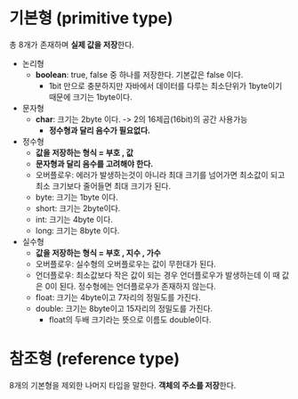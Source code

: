 

# 기본형 (primitive type)

총 8개가 존재하며 **실제 값을 저장**한다.

- 논리형
    - **boolean**: true, false 중 하나를 저장한다. 기본값은 false 이다.
        - 1bit 만으로 충분하지만 자바에서 데이터를 다루는 최소단위가 1byte이기 때문에 크기는 1byte이다.
- 문자형
    - **char**: 크기는 2byte 이다.  -> 2의 16제곱(16bit)의 공간 사용가능
        - **정수형과 달리 음수가 필요없다.**
- 정수형
    -  **값을 저장하는 형식 = 부호 , 값**
    - **문자형과 달리 음수를 고려해야 한다.**
    - 오버플로우: 에러가 발생하는것이 아니라 최대 크기를 넘어가면 최소값이 되고  최소 크기보다 줄어들면 최대 크기가 된다.
    - byte: 크기는 1byte 이다. 
    - short: 크기는 2byte이다. 
    - int: 크기는 4byte 이다. 
    - long: 크기는 8byte 이다. 
- 실수형
    - **값을 저장하는 형식 = 부호 , 지수 , 가수** 
    - 오버플로우: 실수형의 오버플로우는 값이 무한대가 된다.
    - 언더플로우: 최소값보다 작은 값이 되는 경우 언더플로우가 발생하는데 이 때 값은 0이 된다. 정수형에는 언더플로우가 존재하지 않는다.
    - float: 크기는 4byte이고 7자리의 정밀도를 가진다. 
    - double: 크기는 8byte이고 15자리의 정밀도를 가진다. 
        - float의 두배 크기라는 뜻으로 이름도 double이다.
# 참조형 (reference type)

8개의 기본형을 제외한 나머지 타입을 말한다. **객체의 주소를 저장**한다.

